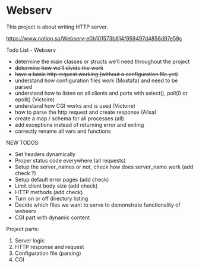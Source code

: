 # Webserv
This project is about writing HTTP server.

https://www.notion.so/Webserv-e0b101573b614f959497d4856d97e59c

Todo List - Webserv 
	
- determine the main classes or structs we’ll need throughout the project
- <s>determine how we’ll divide the work</s>	
- <s>have a basic http request working (without a configuration file yet)</s>
- understand how configuration files work (Mostafa) and need to be parsed
- understand how to listen on all clients and ports with select(), poll(0 or epoll() (Victoire)
- understand how CGI works and is used (Victoire)
- how to parse the http request and create response (Alisa)
- create a map / schema for all processes (all)
- add exceptions instead of returning error and exiting
- correctly rename all vars and functions

NEW TODOS:
- Set headers dynamically
- Proper status code everywhere (all requests)
- Setup the server_names or not, check how does server_name work (add check ?)
- Setup default error pages (add check)
- Limit client body size (add check)
- HTTP methods (add check)
- Turn on or off directory listing
- Decide which files we want to serve to demonstrate functionality of webserv
- CGI part with dynamic content


Project parts:

1. Server logic
2.  HTTP response and request
3.  Configuration file (parsing)
4.  CGI
